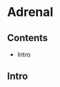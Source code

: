 <!--
Filename:	Adrenal.md
Project:	/Users/shume/Developer/mnemosyne/docs/MMB/docs/d_Endo
Authors:	shumez <https://github.com/shumez>
Created:	2019-04-03 17:29:34
Modified:	2020-01-12 15:55:02
-----
Copyright (c) 2020 shumez
-->

# Adrenal

## Contents

- Intro


## Intro

<!-- <h6 id='intro-def'>Definition</h6> -->
<!-- <h6 id='intro-eti'>Etiology</h6> -->
<!-- <h6 id='intro-epi'>Epidemiology</h6> -->
<!-- <h6 id='intro-cls'>Classification</h6> -->
<!-- <h6 id='intro-sx'>Sign and Symptom</h6> -->
<!-- <h6 id='intro-cmp'>Complication</h6> -->
<!-- <h6 id='intro-ex'>Examination</h6> -->
<!-- <h6 id='intro-dx'>Diagnosis</h6> -->
<!-- <h6 id='intro-tx'>Treatment</h6> -->
<!-- <h6 id='intro-prg'>Prognosis</h6> -->
<!-- <h6 id='intro-app'>Appendix</h6> -->


## 

<!-- ## -->
<!-- <h6 id='-def'>Definition</h6> -->
<!-- <h6 id='-eti'>Etiology</h6> -->
<!-- <h6 id='-epi'>Epidemiology</h6> -->
<!-- <h6 id='-cls'>Classification</h6> -->
<!-- <h6 id='-sx'>Sign and Symptom</h6> -->
<!-- <h6 id='-cmp'>Complication</h6> -->
<!-- <h6 id='-ex'>Examination</h6> -->
<!-- <h6 id='-dx'>Diagnosis</h6> -->
<!-- <h6 id='-tx'>Treatment</h6> -->
<!-- <h6 id='-prg'>Prognosis</h6> -->
<!-- <h6 id='-app'>Appendix</h6> -->

<!-- ref -->


## 






<!-- <style type="text/css">
	img{width: 50%; float: right;}
</style> -->